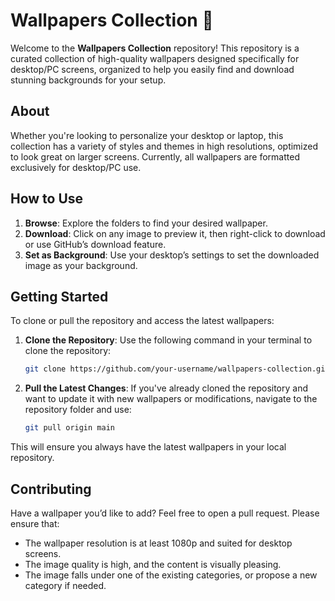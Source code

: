 # Wallpapers Collection 📸

Welcome to the **Wallpapers Collection** repository! This repository is a curated collection of high-quality wallpapers designed specifically for desktop/PC screens, organized to help you easily find and download stunning backgrounds for your setup.

## About

Whether you're looking to personalize your desktop or laptop, this collection has a variety of styles and themes in high resolutions, optimized to look great on larger screens. Currently, all wallpapers are formatted exclusively for desktop/PC use.

## How to Use

1. **Browse**: Explore the folders to find your desired wallpaper.
2. **Download**: Click on any image to preview it, then right-click to download or use GitHub’s download feature.
3. **Set as Background**: Use your desktop’s settings to set the downloaded image as your background.

## Getting Started

To clone or pull the repository and access the latest wallpapers:

1. **Clone the Repository**: Use the following command in your terminal to clone the repository:
   ```bash
   git clone https://github.com/your-username/wallpapers-collection.git
   ```

2. **Pull the Latest Changes**: If you've already cloned the repository and want to update it with new wallpapers or modifications, navigate to the repository folder and use:
   ```bash
   git pull origin main
   ```

This will ensure you always have the latest wallpapers in your local repository.

## Contributing

Have a wallpaper you’d like to add? Feel free to open a pull request. Please ensure that:
- The wallpaper resolution is at least 1080p and suited for desktop screens.
- The image quality is high, and the content is visually pleasing.
- The image falls under one of the existing categories, or propose a new category if needed.
